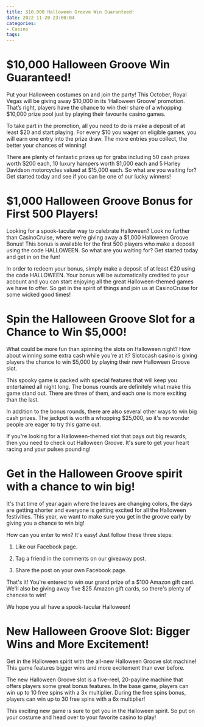 ```yaml
---
title: $10,000 Halloween Groove Win Guaranteed!
date: 2022-11-20 23:00:04
categories:
- Casino
tags:
---
```



#  $10,000 Halloween Groove Win Guaranteed!

Put your Halloween costumes on and join the party! This October, Royal Vegas will be giving away $10,000 in its ‘Halloween Groove’ promotion. That’s right, players have the chance to win their share of a whopping $10,000 prize pool just by playing their favourite casino games.

To take part in the promotion, all you need to do is make a deposit of at least $20 and start playing. For every $10 you wager on eligible games, you will earn one entry into the prize draw. The more entries you collect, the better your chances of winning!

There are plenty of fantastic prizes up for grabs including 50 cash prizes worth $200 each, 10 luxury hampers worth $1,000 each and 5 Harley Davidson motorcycles valued at $15,000 each. So what are you waiting for? Get started today and see if you can be one of our lucky winners!

#  $1,000 Halloween Groove Bonus for First 500 Players!

Looking for a spook-tacular way to celebrate Halloween? Look no further than CasinoCruise, where we’re giving away a $1,000 Halloween Groove Bonus! This bonus is available for the first 500 players who make a deposit using the code HALLOWEEN. So what are you waiting for? Get started today and get in on the fun!

In order to redeem your bonus, simply make a deposit of at least €20 using the code HALLOWEEN. Your bonus will be automatically credited to your account and you can start enjoying all the great Halloween-themed games we have to offer. So get in the spirit of things and join us at CasinoCruise for some wicked good times!

#  Spin the Halloween Groove Slot for a Chance to Win $5,000!

What could be more fun than spinning the slots on Halloween night? How about winning some extra cash while you're at it? Slotocash casino is giving players the chance to win $5,000 by playing their new Halloween Groove slot.

This spooky game is packed with special features that will keep you entertained all night long. The bonus rounds are definitely what make this game stand out. There are three of them, and each one is more exciting than the last.

In addition to the bonus rounds, there are also several other ways to win big cash prizes. The jackpot is worth a whopping $25,000, so it's no wonder people are eager to try this game out.

If you're looking for a Halloween-themed slot that pays out big rewards, then you need to check out Halloween Groove. It's sure to get your heart racing and your pulses pounding!

#  Get in the Halloween Groove spirit with a chance to win big!

It's that time of year again where the leaves are changing colors, the days are getting shorter and everyone is getting excited for all the Halloween festivities. This year, we want to make sure you get in the groove early by giving you a chance to win big!

How can you enter to win? It's easy! Just follow these three steps:

1) Like our Facebook page.

2) Tag a friend in the comments on our giveaway post.

3) Share the post on your own Facebook page.

That's it! You're entered to win our grand prize of a $100 Amazon gift card. We'll also be giving away five $25 Amazon gift cards, so there's plenty of chances to win!

We hope you all have a spook-tacular Halloween!

#  New Halloween Groove Slot: Bigger Wins and More Excitement!

Get in the Halloween spirit with the all-new Halloween Groove slot machine! This game features bigger wins and more excitement than ever before.

The new Halloween Groove slot is a five-reel, 20-payline machine that offers players some great bonus features. In the base game, players can win up to 10 free spins with a 3x multiplier. During the free spins bonus, players can win up to 30 free spins with a 6x multiplier!

This exciting new game is sure to get you in the Halloween spirit. So put on your costume and head over to your favorite casino to play!